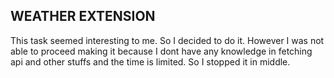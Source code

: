 ## WEATHER EXTENSION
This task seemed interesting to me. So I decided to do it. However I was not able to proceed making it because I dont have any knowledge in fetching api and other stuffs and the time is limited. So I stopped it in middle.

